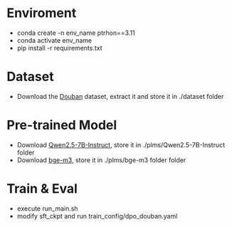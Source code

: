 # Enviroment
- conda create -n env_name ptrhon==3.11
- conda activate env_name
- pip install -r requirements.txt

# Dataset
- Download the [Douban](https://www.researchgate.net/publication/350793434_Douban_dataset_ratings_item_details_user_profiles_tags_and_reviews) dataset, extract it and store it in ./dataset folder

# Pre-trained Model
- Download [Qwen2.5-7B-Instruct](https://huggingface.co/Qwen/Qwen2.5-7B-Instruct), store it in ./plms/Qwen2.5-7B-Instruct folder
- Download [bge-m3](https://huggingface.co/BAAI/bge-m3), store it in ./plms/bge-m3 folder folder

# Train & Eval
- execute run_main.sh
- modify sft_ckpt and run train_config/dpo_douban.yaml